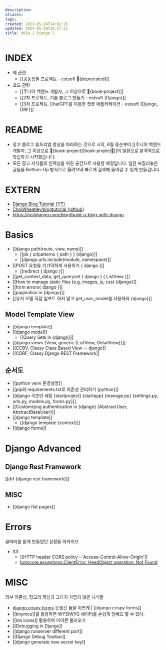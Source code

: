 ```yaml
---
description:
aliases: 
tags: 
created: 2023-05-24T14:02:25
updated: 2024-05-28T16:57:21
title: 0014.1 Django 🎈
---
```


# INDEX

- 책 관련
	- [[공동집필 프로젝트 - estsoft 📕(deprecated)]] 
- 코드 관련
	- [[주니어 백엔드 개발자, 그 이상으로 🚀{book-project}]]
	- [[2차 프로젝트, 기술 블로그 만들기 - estsoft {Django}]]
	- [[3차 프로젝트, ChatGPT를 이용한 챗봇 애플리케이션 - estsoft {Django, DRF}]]

# README

- 장고 블로그 튜토리얼 영상을 따라하는 것으로 시작, 6월 중순부터 [[주니어 백엔드 개발자, 그 이상으로 🚀{book-project}|book-project🚀]]의 일환으로 본격적으로 학습하기 시작했습니다. 
- 모든 장고 지식들의 인덱싱을 위한 공간으로 사용할 예정입니다. 일단 싸질러놓은 글들을 Bottom-Up 방식으로 올려보내 빠르게 검색해 들어갈 수 있게 만들겁니다.

# EXTERN

- [Django Blog Tutorial {YT}](https://youtu.be/sMqDJovFO-Y)
- [ChoiWheatley/blogtutorial {github}](https://github.com/ChoiWheatley/blogtutorial)
- <https://justdjango.com/blog/build-a-blog-with-django>

# Basics

- [[django path(route, view, name)]] 
	- [[pk { urlpatterns { path } } {django}]] 
	- [[django.urls.include(module, namespace)]]
- [[POST 요청을 기가막하게 사용하기 { django }]]
	- [[redirect { django }]]
- [[get_context_data, get_queryset { django } { ListView }]]
- [[How to manage static files (e.g. images, js, css) {django}]]
- [[form errors{ django }]]
- [[pagination in {django}]]
- [[유저 모델 직접 임포트 하지 말고 get_user_model를 사용하라 {django}]]

## Model Template View

- [[django template]]
- [[django model]]
	- [[Query Sets in {django}]]
- [[django.views.{View, generic.{ListView, DetailView}}]]
- [[CCBV, Classy Class Based View -- django]]
- [[CDRF, Classy Django REST Framework]]

## 순서도

- [[python venv 환경설정]]
- [[pip와 requirements.txt로 의존성 관리하기 {python}]]
- [[django 극초반 세팅 {startproject} {startapp} {manage.py} {settings.py, urls.py, models.py, forms.py}]]
- [[Customizing authentication in {django} {AbstractUser, AbstractBaseUser}]]
- [[django template]]
	- [[django template {context}]]
- [[django forms]]

# Django Advanced

## Django Rest Framework

[[drf {django rest framework}]]

## MISC

- [[django flat pages]]

# Errors

골머리를 앓게 만들었던 상황들 아카이브

- S3
	- [[HTTP header CORS policy - 'Access-Control-Allow-Origin']]
	- [botocore.exceptions.ClientError: HeadObject operation: Not Found](https://stackoverflow.com/questions/44895334/botocore-exceptions-clienterror-an-error-occurred-404-when-calling-the-headob)

# MISC

외부 의존성, 장고의 핵심과 그다지 가깝지 않은 녀석들

- [django crispy forms](https://django-crispy-forms.readthedocs.io/en/latest/install.html) 못생긴 폼을 이쁘게 | [[django crispy forms]]
- [[tinymce]]를 활용하면 WYSIWYG 에디터를 손쉽게 임베드 할 수 있다.
- [[ion icons]] 활용하여 아이콘 불러오기
- [[Debugging in Django]]
- [[django runserver different port]]
- [[Django Debug Toolbar]]
- [[django generate new secret key]]
